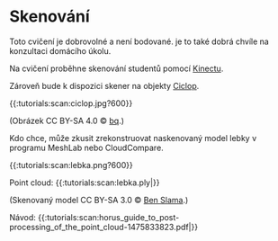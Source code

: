 # Skenování

Toto cvičení je dobrovolné a není bodované. je to také dobrá chvíle na konzultaci domácího úkolu.

Na cvičení proběhne skenování studentů pomocí [Kinectu](https///en.wikipedia.org/wiki/Kinect).

Zároveň bude k dispozici skener na objekty [Ciclop](https///github.com/bqlabs/ciclop).

{{:tutorials:scan:ciclop.jpg?600}}

(Obrázek CC BY-SA 4.0 © [bq](https///github.com/bqlabs/ciclop/blob/master/doc/images/ciclop.jpg).)

Kdo chce, může zkusit zrekonstruovat naskenovaný model lebky v programu MeshLab nebo CloudCompare.

{{:tutorials:scan:lebka.png?600}}

Point cloud: {{:tutorials:scan:lebka.ply|}}

(Skenovaný model CC BY-SA 3.0 © [Ben Slama](http://www.thingiverse.com/thing:518109).)

Návod: {{:tutorials:scan:horus_guide_to_post-processing_of_the_point_cloud-1475833823.pdf|}}
